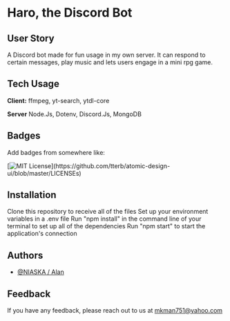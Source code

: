 # Haro, the Discord Bot

## User Story
A Discord bot made for fun usage in my own server. It can respond to certain messages, play music and lets users engage in a mini rpg game. 

    
## Tech Usage

**Client:** ffmpeg, yt-search, ytdl-core

**Server** Node.Js, Dotenv, Discord.Js, MongoDB


## Badges

Add badges from somewhere like: 

[![MIT License](https://img.shields.io/apm/l/atomic-design-ui.svg?)](https://github.com/tterb/atomic-design-ui/blob/master/LICENSEs)

  
## Installation 

Clone this repository to receive all of the files
Set up your environment variables in a .env file
Run "npm install" in the command line of your terminal to set up all of the dependencies
Run "npm start" to start the application's connection

## Authors

- [@NIASKA / Alan](https://github.com/NIASKAA)

  
## Feedback

If you have any feedback, please reach out to us at mkman751@yahoo.com
